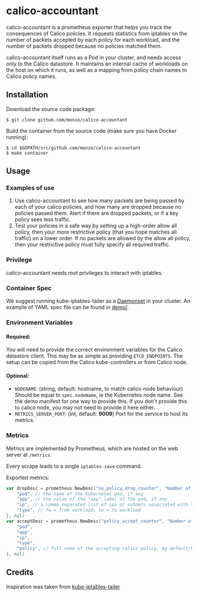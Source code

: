 # calico-accountant

calico-accountant is a prometheus exporter that helps you track the consequences of Calico policies. It requests
statistics from iptables on the number of packets accepted by each policy for each workload, and the number of packets 
dropped because no policies matched them.

calico-accountant itself runs as a Pod in your cluster, and needs access only to the Calico datastore. It maintains an
internal cache of workloads on the host on which it runs, as well as a mapping from policy chain names to Calico policy
names.

## Installation

Download the source code package:
```shell
$ git clone github.com/monzo/calico-accountant
```

Build the container from the source code (make sure you have Docker running):
```shell
$ cd $GOPATH/src/github.com/monzo/calico-accountant
$ make container
```

## Usage 

### Examples of use
1. Use calico-accountant to see how many packets are being passed by each of your calico policies, and how many are dropped because no policies passed them.
Alert if there are dropped packets, or if a key policy sees less traffic.
2. Test your policies in a safe way by setting up a high-order allow all policy, then your more restrictive policy (that you hope matches all traffic) on a lower
order. If no packets are allowed by the allow all policy, then your restrictive policy must fully specify all required traffic.

### Privilege
calico-accountant needs root privileges to interact with iptables.

### Container Spec
We suggest running kube-iptables-tailer as a [Daemonset](https://kubernetes.io/docs/concepts/workloads/controllers/daemonset/) in your cluster. An example of YAML spec file can be found in [demo/](demo/).

### Environment Variables 

#### Required: 
You will need to provide the correct environment variables for the Calico datastore client. This may be as simple as
providing `ETCD_ENDPOINTS`. The setup can be copied from the Calico kube-controllers or from Calico node.

#### Optional:
* `NODENAME`: (string, default: hostname, to match calico node behaviour) Should be equal to `spec.nodeName`, ie the Kubernetes node name. 
See the demo manifest for one way to provide this. If you don't provide this to calico node, you may not need to provide it here either.
* `METRICS_SERVER_PORT`: (int, default: **9009**) Port for the service to host its metrics.

### Metrics 
Metrics are implemented by Prometheus, which are hosted on the web server at `/metrics`. 

Every scrape leads to a single `iptables-save` command.

Exported metrics:
```go
var dropDesc = prometheus.NewDesc("no_policy_drop_counter", "Number of packets dropped to/from a workload because no policies matched them", []string{
	"pod", // the name of the Kubernetes pod, if any
	"app", // the value of the "app" label of the pod, if any
	"ip", // a comma separated list of ips or subnets associated with the workload
	"type", // fw = from workload, tw = to workload
}, nil)
var acceptDesc = prometheus.NewDesc("policy_accept_counter", "Number of packets accepted by a policy on a workload", []string{
	"pod",
	"app",
	"ip",
	"type",
	"policy", // full name of the accepting calico policy, eg default/knp.default.foo
}, nil)
```

## Credits

Inspiration was taken from [kube-iptables-tailer](https://github.com/box/kube-iptables-tailer)
